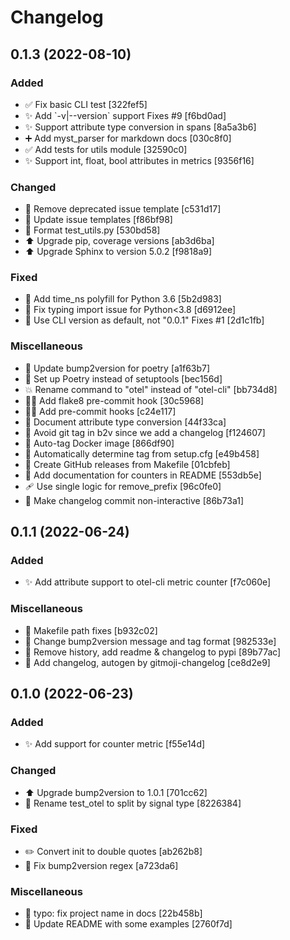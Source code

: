 # Changelog

<a name="0.1.3"></a>
## 0.1.3 (2022-08-10)

### Added

- ✅ Fix basic CLI test [322fef5]
- ✨ Add &#x60;-v|--version&#x60; support Fixes #9 [f6bd0ad]
- ✨ Support attribute type conversion in spans [8a5a3b6]
- ➕ Add myst_parser for markdown docs [030c8f0]
- ✅ Add tests for utils module [32590c0]
- ✨ Support int, float, bool attributes in metrics [9356f16]

### Changed

- 🚸 Remove deprecated issue template [c531d17]
- 🚸 Update issue templates [f86bf98]
- 🎨 Format test_utils.py [530bd58]
- ⬆️ Upgrade pip, coverage versions [ab3d6ba]
- ⬆️ Upgrade Sphinx to version 5.0.2 [f9818a9]

### Fixed

- 🐛 Add time_ns polyfill for Python 3.6 [5b2d983]
- 🐛 Fix typing import issue for Python&lt;3.8 [d6912ee]
- 🐛 Use CLI version as default, not &quot;0.0.1&quot; Fixes #1 [2d1c1fb]

### Miscellaneous

- 🧱 Update bump2version for poetry [a1f63b7]
- 🔨 Set up Poetry instead of setuptools [bec156d]
- 💥 Rename command to &quot;otel&quot; instead of &quot;otel-cli&quot; [bb734d8]
- 🧑‍💻 Add flake8 pre-commit hook [30c5968]
- 🧑‍💻 Add pre-commit hooks [c24e117]
- 📝 Document attribute type conversion [44f33ca]
- 🔨 Avoid git tag in b2v since we add a changelog [f124607]
- 🔨 Auto-tag Docker image [866df90]
- 🔨 Automatically determine tag from setup.cfg [e49b458]
- 🔨 Create GitHub releases from Makefile [01cbfeb]
- 📝 Add documentation for counters in README [553db5e]
- 🩹 Use single logic for remove_prefix [96c0fe0]
- 🔨 Make changelog commit non-interactive [86b73a1]


<a name="0.1.1"></a>
## 0.1.1 (2022-06-24)

### Added

- ✨ Add attribute support to otel-cli metric counter [f7c060e]

### Miscellaneous

- 🔨 Makefile path fixes [b932c02]
- 🔨 Change bump2version message and tag format [982533e]
- 📝 Remove history, add readme &amp; changelog to pypi [89b77ac]
- 📝 Add changelog, autogen by gitmoji-changelog [ce8d2e9]


<a name="0.1.0"></a>
## 0.1.0 (2022-06-23)

### Added

- ✨ Add support for counter metric [f55e14d]

### Changed

- ⬆️ Upgrade bump2version to 1.0.1 [701cc62]
- 🚚 Rename test_otel to split by signal type [8226384]

### Fixed

- ✏️ Convert init to double quotes [ab262b8]
- 🐛 Fix bump2version regex [a723da6]

### Miscellaneous

- 📝 typo: fix project name in docs [22b458b]
- 📝 Update README with some examples [2760f7d]
